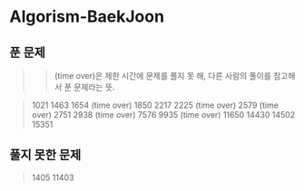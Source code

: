 # Algorism-BaekJoon

## 푼 문제
>> (time over)은 제한 시간에 문제를 풀지 못 해, 다른 사람의 풀이를 참고해서 푼 문제라는 뜻.

> 1021
> 1463
> 1654 (time over)
> 1850
> 2217
> 2225 (time over)
> 2579 (time over)
> 2751
> 2938 (time over)
> 7576
> 9935 (time over)
> 11650
> 14430
> 14502
> 15351


## 풀지 못한 문제
> 1405
> 11403
